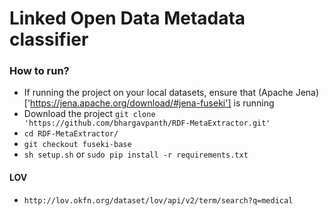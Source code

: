 # Linked Open Data Metadata classifier

### How to run?

* If running the project on your local datasets, ensure that (Apache Jena)['https://jena.apache.org/download/#jena-fuseki'] is running  
* Download the project ```git clone 'https://github.com/bhargavpanth/RDF-MetaExtractor.git'```
* ```cd RDF-MetaExtractor/```
* ```git checkout fuseki-base```
* ```sh setup.sh``` or ```sudo pip install -r requirements.txt```

#### LOV

* ```http://lov.okfn.org/dataset/lov/api/v2/term/search?q=medical```

